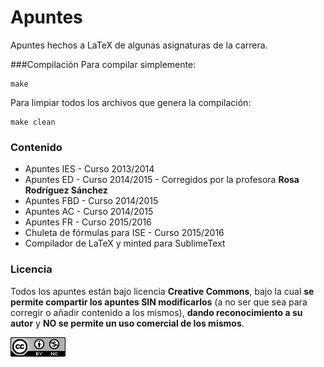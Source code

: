 # Apuntes
Apuntes hechos a LaTeX de algunas asignaturas de la carrera.

###Compilación
Para compilar simplemente:
```
make
```

Para limpiar todos los archivos que genera la compilación:
```
make clean
``` 

### Contenido
* Apuntes IES - Curso 2013/2014
* Apuntes ED - Curso 2014/2015 - Corregidos por la profesora __Rosa Rodríguez Sánchez__
* Apuntes FBD - Curso 2014/2015
* Apuntes AC - Curso 2014/2015
* Apuntes FR - Curso 2015/2016
* Chuleta de fórmulas para ISE - Curso 2015/2016
* Compilador de LaTeX y minted para SublimeText

### Licencia
Todos los apuntes están bajo licencia __Creative Commons__, bajo la cual __se permite compartir los apuntes SIN modificarlos__ (a no ser que sea para corregir o añadir contenido a los mismos), __dando reconocimiento a su autor__ y __NO se permite un uso comercial de los mismos__.

![88x31.png](/ED/88x31.png)
